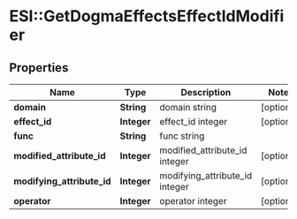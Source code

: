 # ESI::GetDogmaEffectsEffectIdModifier

## Properties
Name | Type | Description | Notes
------------ | ------------- | ------------- | -------------
**domain** | **String** | domain string | [optional] 
**effect_id** | **Integer** | effect_id integer | [optional] 
**func** | **String** | func string | 
**modified_attribute_id** | **Integer** | modified_attribute_id integer | [optional] 
**modifying_attribute_id** | **Integer** | modifying_attribute_id integer | [optional] 
**operator** | **Integer** | operator integer | [optional] 


